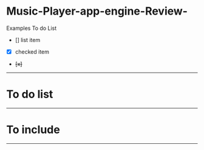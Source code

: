 # Music-Player-app-engine-Review-

Examples To do List
- [] list item
- [x] checked item
- <del>[x] 
---
# To do list

---
# To include

---